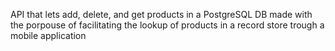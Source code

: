 API that lets add, delete, and get products in a PostgreSQL DB made with the porpouse of facilitating the lookup of products in a record store trough a mobile application
